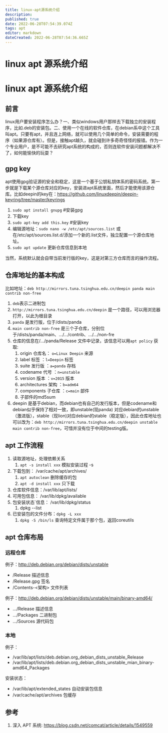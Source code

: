 ```yaml
---
title: linux-apt源系统介绍
description: 
published: true
date: 2022-06-28T07:54:39.074Z
tags: apt
editor: markdown
dateCreated: 2022-06-28T07:54:36.665Z
---
```


# linux apt 源系统介绍
# linux apt 源系统介绍

## 前言

linux用户要安装程序怎么办？一、类似windows用户那样去下载独立的安装程序，比如.deb的安装包。二、使用一个在线的软件仓库，在debian系中这个工具叫apt。只要有apt，并且连上网络，就可以使用几个简单的命令，安装需要的程序（如果源仓库有）。但是，接触apt越久，就会碰到许多奇奇怪怪的报错。作为一个专业用户，是不可能不去研究apt系统的构成的，否则连软件安装问题都解决不了，如何能愉快的玩耍？

## gpg key

apt使用gpg验证源的安全和稳定，这是一个基于公钥私钥体系的密码系统。第一步就是下载某个源仓库对应的key，安装进apt系统里面，然后才能使用该源仓库。比如deepin的key在：<https://github.com/linuxdeepin/deepin-keyring/tree/master/keyrings>

1. `sudo apt install gnupg` #安装gpg
2. 下载key
3. `sudo apt-key add this.key`  #安装key
4. 编辑源地址：`sudo nano -w /etc/apt/sources.list` 或在/etc/apt/sources.list.d/添加一个新的.list文件，独立配置一个源仓库地址。
5. `sudo apt update` 更新仓库信息到本地

当然，系统默认就会自带当前发行版的key，这是对第三方仓库而言的操作流程。

## 仓库地址的基本构成

比如地址：`deb http://mirrors.tuna.tsinghua.edu.cn/deepin panda main contrib non-free` 

1. `deb`表示二进制包
2. `http://mirrors.tuna.tsinghua.edu.cn/deepin` 是一个路径，可以用浏览器打开，以此为根目录
3. `panda` 是发行版，位于/dists/panda
4. `main contrib non-free` 是三个子仓库，分别位于/dists/panda/main、.../.../contrib、.../.../non-fre
5. 仓库的信息在/.../panda/Release 文件中记录，该信息可以用`apt policy` 获取:
   1. origin 仓库名： `o=Linux Deepin` 来源
   2. label 标签 ：`l=Deepin` 标签
   3. suite 发行版 ：`a=panda` 存档
   4. codename 代号 ：`n=unstable` 
   5. version 版本 ：`v=2015` 版本
   6. architectures 架构 ：`b=adm64`
   7. components 子仓库 ：`c=main` 部件
   8. 子部件的md5sum
6. deepin 是基于debian，而debian也有自己的发行版本，但是codename和debian似乎保持了相对一致，即unstable(现panda) 对应debian的unstable（激进版），stable（现lion)对应debian的stable（稳定版），因此仓库地址也可以改为：`deb http://mirrors.tuna.tsinghua.edu.cn/deepin unstable main contrib non-free`，可惜并没有位于中间的testing版。

## apt 工作流程

1. 读取源地址，处理依赖关系
   1. `apt -s install xxx` 模拟安装过程 -s
2. 下载包到： /var/cache/apt/archives/
   1. `apt autoclean` 删除缓存的包
   2. `apt -d install xxx` 只下载
3. 仓库软件信息：/var/lib/apt/lists/
4. 可用包信息： /var/lib/dpkg/available
5. 包安装状态`信息： /var/lib/dpkg/status
   1. dpkg --list
6. 已安装包的文件分布：`dpkg -L xxx`
   1. `dpkg -S /bin/ls` 查询特定文件属于那个包，返回coreutils

## apt 仓库布局

### 远程仓库

例子：http://deb.debian.org/debian/dists/unstable

- /Release 描述信息
- /Release.gpg 签名
- /Contents-<架构> 文件列表

例子：http://deb.debian.org/debian/dists/unstable/main/binary-amd64/

- .../Release 描述信息
- .../Packages 二进制包
- .../Sources 源代码包

### 本地

例子：

- /var/lib/apt/lists/deb.debian.org_debian_dists_unstable_Release
- /var/lib/apt/lists/deb.debian.org_debian_dists_unstable_mian_binary-amd64_Packages

安装状态：

- /var/lib/apt/extended_states 自动安装包信息
- /var/cache/apt/archives    包缓存


## 参考

1. 深入 APT 系统: <https://blog.csdn.net/comcat/article/details/1549559>